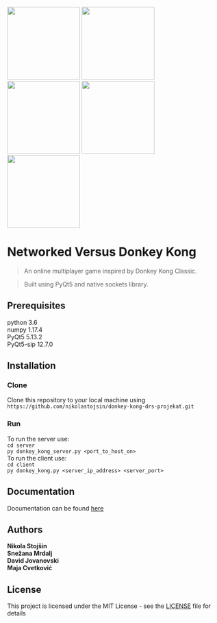 
<p float="left">
  <img src="https://github.com/nikolastojsin/donkey-kong-drs-projekat/blob/master/readme_images/start_game.jpg?raw=true" width="170px"/>
  <img src="https://raw.githubusercontent.com/nikolastojsin/donkey-kong-drs-projekat/master/readme_images/first_level.jpg" width="170px"/>
  <img src="https://raw.githubusercontent.com/nikolastojsin/donkey-kong-drs-projekat/master/readme_images/third_level.jpg" width="170px"/>
  <img src="https://raw.githubusercontent.com/nikolastojsin/donkey-kong-drs-projekat/master/readme_images/one_player_dead.jpg" width="170px"/> 
  <img src="https://raw.githubusercontent.com/nikolastojsin/donkey-kong-drs-projekat/master/readme_images/one_player_dead.jpg" width="170px"/> 
</p>

# Networked Versus Donkey Kong
> An online multiplayer game inspired by Donkey Kong Classic.

> Built using PyQt5 and native sockets library.

## Prerequisites
  python 3.6<br/>
  numpy 1.17.4<br/>
  PyQt5 5.13.2<br/>
  PyQt5-sip 12.7.0<br/>

## Installation
  ### Clone
  Clone this repository to your local machine using ```https://github.com/nikolastojsin/donkey-kong-drs-projekat.git```<br/>
  ### Run
  To run the server use:<br/> 
  `cd server`<br/>
  `py donkey_kong_server.py <port_to_host_on>`<br/>
  To run the client use:<br/>
  `cd client`<br/>
  `py donkey_kong.py <server_ip_address> <server_port>`
  
## Documentation
Documentation can be found [here](https://github.com/nikolastojsin/donkey-kong-drs-projekat/wiki)

## Authors
<b>Nikola Stojšin</b></br>
<b>Snežana Mrdalj</b></br>
<b>David Jovanovski</b></br>
<b>Maja Cvetković</b></br>

## License
This project is licensed under the MIT License - see the [LICENSE](https://github.com/nikolastojsin/donkey-kong-drs-projekat/blob/master/LICENSE) file for details
